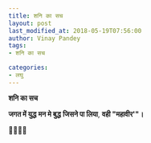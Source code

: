 ```yaml
---
title: शनि का सच
layout: post
last_modified_at: 2018-05-19T07:56:00
author: Vinay Pandey
tags:
- शनि का सच

categories:
- लघु
---
```

**शनि का सच**

**जगत में युद्ध**
**मन मे बुद्ध**
**जिसने पा लिया**,
**वही "महावीर'"।**

🙏🌷🌷🙏


